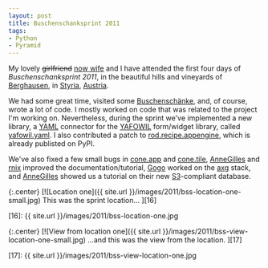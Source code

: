 ```yaml
---
layout: post
title: Buschenschanksprint 2011
tags:
- Python
- Pyramid
---
```


My lovely <del>girlfriend</del> <ins>now wife</ins> and I have attended the first
four days of *Buschenschanksprint 2011*, in the beautiful hills and vineyards
of [Berghausen][1], in [Styria][2], [Austria][3].


[1]: https://en.wikipedia.org/wiki/Berghausen,_Austria
[2]: https://en.wikipedia.org/wiki/Styria
[3]: https://en.wikipedia.org/wiki/Austria

We had some great time, visited some [Buschenschänke][4], and, of course,
wrote a lot of code. I mostly worked on code that was related to the project
I'm working on. Nevertheless, during the sprint we've implemented a new
library, a [YAML][5] connector for the [YAFOWIL][6] form/widget library, called
[yafowil.yaml][7]. I also contributed a patch to [rod.recipe.appengine][8],
which is already publisted on PyPI.

[4]: https://de.wikipedia.org/wiki/Buschenschank
[5]: https://www.yaml.org/
[6]: https://pypi.python.org/pypi/yafowil
[7]: https://github.com/bluedynamics/yafowil.yaml
[8]: https://pypi.python.org/pypi/rod.recipe.appengine

We've also fixed a few small bugs in [cone.app][9] and [cone.tile][10], [AnneGilles][11] and [rnix][12] improved the documentation/tutorial, [Gogo][13] worked on the [axg][14] stack, and [AnneGilles][11] showed us a tutorial on their new [S3][15]-compliant database.

[9]: https://github.com/bluedynamics/cone.app
[10]: https://github.com/bluedynamics/cone.tile
[11]: https://twitter.com/annegilles
[12]: https://twitter.com/rnixy
[13]: https://twitter.com/madeofbunnies
[14]: http://agx.me/
[15]: https://en.wikipedia.org/wiki/Amazon_S3

{:.center}
[![Location one]({{ site.url }}/images/2011/bss-location-one-small.jpg)
This was the sprint location…
][16]

[16]: {{ site.url }}/images/2011/bss-location-one.jpg

{:.center}
[![View from location one]({{ site.url }}/images/2011/bss-view-location-one-small.jpg)
…and this was the view from the location.
][17]

[17]: {{ site.url }}/images/2011/bss-view-location-one.jpg
